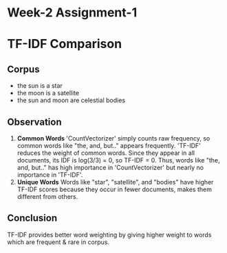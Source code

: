 # Week-2 Assignment-1
# TF-IDF Comparison
## Corpus
- the sun is a star
- the moon is a satellite
- the sun and moon are celestial bodies
## Observation
1. **Common Words**
   'CountVectorizer' simply counts raw frequency, so common words like "the, and, but.." appears frequently.
   'TF-IDF' reduces the weight of common words. Since they appear in all documents, its IDF is log(3/3) = 0, so TF-IDF = 0.
   Thus, words like "the, and, but.." has high importance in 'CountVectorizer' but nearly no importance in 'TF-IDF'.
2. **Unique Words**
   Words like "star", "satellite", and "bodies" have higher TF-IDF scores because they occur in fewer documents, makes them different from others.
## Conclusion
   TF-IDF provides better word weighting by giving higher weight to words which are frequent & rare in corpus.
 

